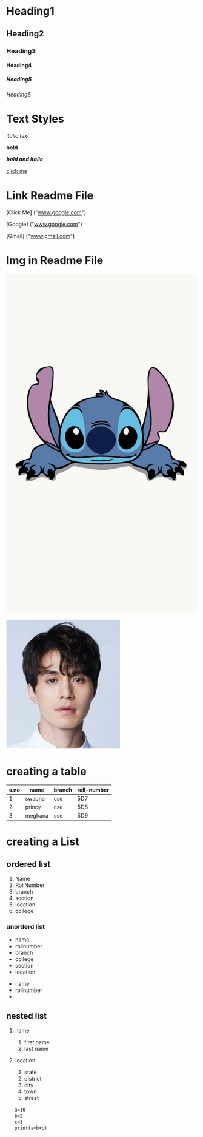 # Heading1
## Heading2
### Heading3
#### Heading4
##### Heading5
###### Heading6

# Text Styles

*italic text*

**bold**

***bold and italic***

<a href="">click me</a>

# Link Readme File 

[Click Me] ("www.google.com")

[Google] ("www.google.com")

[Gmail] ("www.gmail.com")

# Img in Readme File

![Snitch](snitch.jpg)

![lee](lee.jpg)
# creating a table
|s.no|name|branch|roll-number|
|----|----|------|-----------|
|1|swapna|cse|5D7|
|2|princy|cse|5D8|
|3|meghana|cse|5D9|

# creating a List
## ordered list
1. Name
2. RollNumber
3. branch
4. section
5. location
6. college

### unorderd list
- name
- rollnumber
- branch
- college
- section
- location

* name
* rollnumber
* 
## nested list

1. name
   1. first name
   2. last name
   
2. location
   1. state
   2. district
   3. city
   4. town
   5. street



```pyhton
   a=10
   b=2
   c=3
   print(a+b+c)
```

